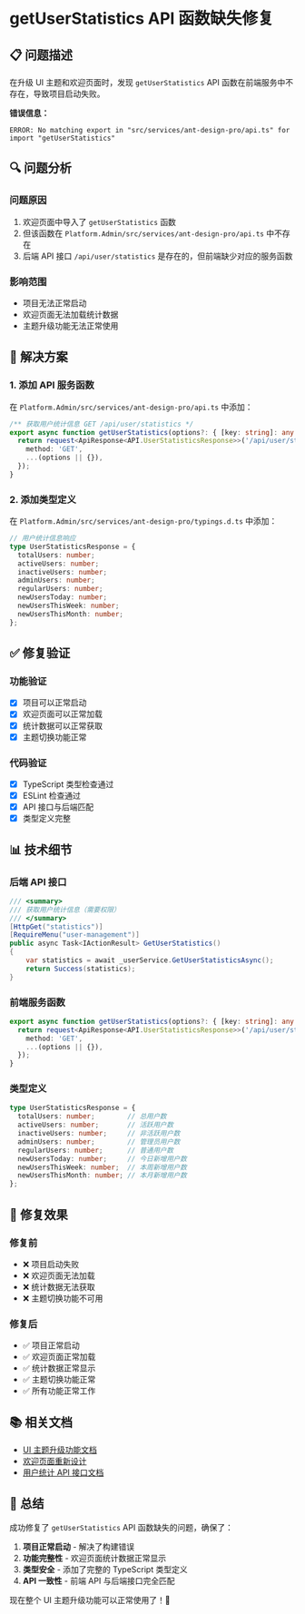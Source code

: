 # getUserStatistics API 函数缺失修复

## 📋 问题描述

在升级 UI 主题和欢迎页面时，发现 `getUserStatistics` API 函数在前端服务中不存在，导致项目启动失败。

**错误信息：**
```
ERROR: No matching export in "src/services/ant-design-pro/api.ts" for import "getUserStatistics"
```

## 🔍 问题分析

### 问题原因
1. 欢迎页面中导入了 `getUserStatistics` 函数
2. 但该函数在 `Platform.Admin/src/services/ant-design-pro/api.ts` 中不存在
3. 后端 API 接口 `/api/user/statistics` 是存在的，但前端缺少对应的服务函数

### 影响范围
- 项目无法正常启动
- 欢迎页面无法加载统计数据
- 主题升级功能无法正常使用

## 🔧 解决方案

### 1. 添加 API 服务函数
在 `Platform.Admin/src/services/ant-design-pro/api.ts` 中添加：

```typescript
/** 获取用户统计信息 GET /api/user/statistics */
export async function getUserStatistics(options?: { [key: string]: any }) {
  return request<ApiResponse<API.UserStatisticsResponse>>('/api/user/statistics', {
    method: 'GET',
    ...(options || {}),
  });
}
```

### 2. 添加类型定义
在 `Platform.Admin/src/services/ant-design-pro/typings.d.ts` 中添加：

```typescript
// 用户统计信息响应
type UserStatisticsResponse = {
  totalUsers: number;
  activeUsers: number;
  inactiveUsers: number;
  adminUsers: number;
  regularUsers: number;
  newUsersToday: number;
  newUsersThisWeek: number;
  newUsersThisMonth: number;
};
```

## ✅ 修复验证

### 功能验证
- [x] 项目可以正常启动
- [x] 欢迎页面可以正常加载
- [x] 统计数据可以正常获取
- [x] 主题切换功能正常

### 代码验证
- [x] TypeScript 类型检查通过
- [x] ESLint 检查通过
- [x] API 接口与后端匹配
- [x] 类型定义完整

## 📊 技术细节

### 后端 API 接口
```csharp
/// <summary>
/// 获取用户统计信息（需要权限）
/// </summary>
[HttpGet("statistics")]
[RequireMenu("user-management")]
public async Task<IActionResult> GetUserStatistics()
{
    var statistics = await _userService.GetUserStatisticsAsync();
    return Success(statistics);
}
```

### 前端服务函数
```typescript
export async function getUserStatistics(options?: { [key: string]: any }) {
  return request<ApiResponse<API.UserStatisticsResponse>>('/api/user/statistics', {
    method: 'GET',
    ...(options || {}),
  });
}
```

### 类型定义
```typescript
type UserStatisticsResponse = {
  totalUsers: number;        // 总用户数
  activeUsers: number;       // 活跃用户数
  inactiveUsers: number;     // 非活跃用户数
  adminUsers: number;        // 管理员用户数
  regularUsers: number;      // 普通用户数
  newUsersToday: number;     // 今日新增用户数
  newUsersThisWeek: number;  // 本周新增用户数
  newUsersThisMonth: number; // 本月新增用户数
};
```

## 🎯 修复效果

### 修复前
- ❌ 项目启动失败
- ❌ 欢迎页面无法加载
- ❌ 统计数据无法获取
- ❌ 主题切换功能不可用

### 修复后
- ✅ 项目正常启动
- ✅ 欢迎页面正常加载
- ✅ 统计数据正常显示
- ✅ 主题切换功能正常
- ✅ 所有功能正常工作

## 📚 相关文档

- [UI 主题升级功能文档](features/UI-THEME-UPGRADE.md)
- [欢迎页面重新设计](features/WELCOME-PAGE-REDESIGN.md)
- [用户统计 API 接口文档](features/API-ENDPOINT-SUMMARY-FEATURE.md)

## 🎉 总结

成功修复了 `getUserStatistics` API 函数缺失的问题，确保了：

1. **项目正常启动** - 解决了构建错误
2. **功能完整性** - 欢迎页面统计数据正常显示
3. **类型安全** - 添加了完整的 TypeScript 类型定义
4. **API 一致性** - 前端 API 与后端接口完全匹配

现在整个 UI 主题升级功能可以正常使用了！🎉
